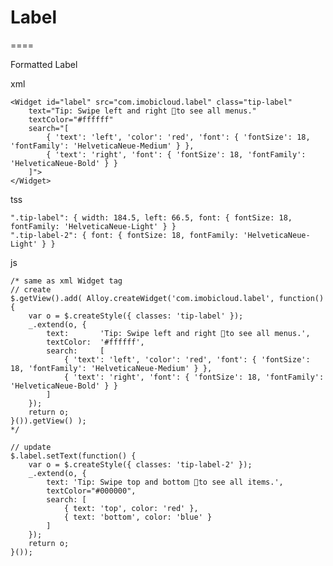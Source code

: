 # Label
====

Formatted Label

xml

	<Widget id="label" src="com.imobicloud.label" class="tip-label" 
		text="Tip: Swipe left and right to see all menus."
		textColor="#ffffff"
		search="[
			{ 'text': 'left', 'color': 'red', 'font': { 'fontSize': 18, 'fontFamily': 'HelveticaNeue-Medium' } },
			{ 'text': 'right', 'font': { 'fontSize': 18, 'fontFamily': 'HelveticaNeue-Bold' } }
		]">
	</Widget>

tss

	".tip-label": { width: 184.5, left: 66.5, font: { fontSize: 18, fontFamily: 'HelveticaNeue-Light' } }
	".tip-label-2": { font: { fontSize: 18, fontFamily: 'HelveticaNeue-Light' } }

js

	/* same as xml Widget tag
	// create
	$.getView().add( Alloy.createWidget('com.imobicloud.label', function() {
        var o = $.createStyle({ classes: 'tip-label' });
        _.extend(o, {
            text: 		'Tip: Swipe left and right to see all menus.',
		 	textColor: 	'#ffffff',
		 	search: 	[
		 		{ 'text': 'left', 'color': 'red', 'font': { 'fontSize': 18, 'fontFamily': 'HelveticaNeue-Medium' } },
				{ 'text': 'right', 'font': { 'fontSize': 18, 'fontFamily': 'HelveticaNeue-Bold' } }
		 	]
        });
        return o;
    }()).getView() );
	*/
	
	// update
	$.label.setText(function() {
	    var o = $.createStyle({ classes: 'tip-label-2' });
	    _.extend(o, {
	        text: 'Tip: Swipe top and bottom to see all items.',
			textColor="#000000",
			search: [
				{ text: 'top', color: 'red' },
				{ text: 'bottom', color: 'blue' }
			]
	    });
	    return o;
	}());
